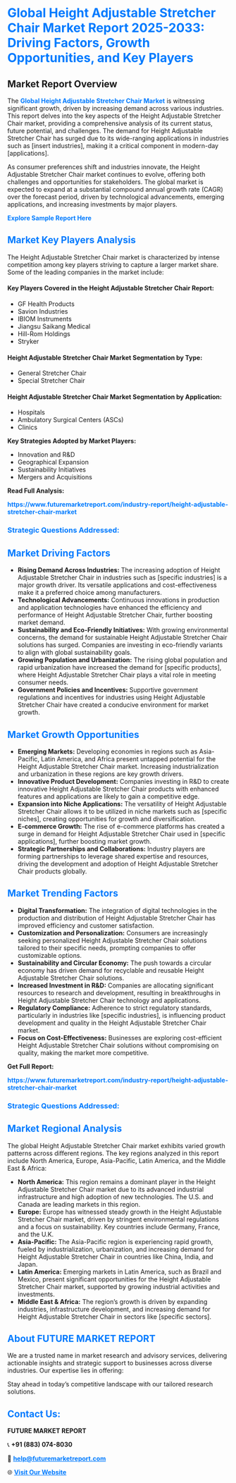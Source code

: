<h1 style="color: #007BFF;">Global Height Adjustable Stretcher Chair Market Report 2025-2033: Driving Factors, Growth Opportunities, and Key Players</h1>

<section id="overview">
<h2>Market Report Overview</h2>
<p>The <a href="https://www.futuremarketreport.com/industry-report/height-adjustable-stretcher-chair-market" style="color: #007BFF; text-decoration: none;"><strong>Global Height Adjustable Stretcher Chair Market</strong></a> is witnessing significant growth, driven by increasing demand across various industries. This report delves into the key aspects of the Height Adjustable Stretcher Chair market, providing a comprehensive analysis of its current status, future potential, and challenges. The demand for Height Adjustable Stretcher Chair has surged due to its wide-ranging applications in industries such as [insert industries], making it a critical component in modern-day [applications].</p>
<p>As consumer preferences shift and industries innovate, the Height Adjustable Stretcher Chair market continues to evolve, offering both challenges and opportunities for stakeholders. The global market is expected to expand at a substantial compound annual growth rate (CAGR) over the forecast period, driven by technological advancements, emerging applications, and increasing investments by major players.</p>
</section>

<section id="overview">
<p><a href="https://www.futuremarketreport.com/request-sample/reportId=77692" style="color: #007BFF; text-decoration: none;"><strong>Explore Sample Report Here</strong></a></p>
</section>

<section id="key-players">
<h2 style="color: #007BFF;">Market Key Players Analysis</h2>
<p>The Height Adjustable Stretcher Chair market is characterized by intense competition among key players striving to capture a larger market share. Some of the leading companies in the market include:</p>
<h4>Key Players Covered in the Height Adjustable Stretcher Chair Report:</h4>
<ul><li>GF Health Products</li><li>Savion Industries</li><li>IBIOM Instruments</li><li>Jiangsu Saikang Medical</li><li>Hill-Rom Holdings</li><li>Stryker</li></ul>
<h4>Height Adjustable Stretcher Chair Market Segmentation by Type:</h4>
<ul><li>General Stretcher Chair</li><li>Special Stretcher Chair</li></ul>

<h4>Height Adjustable Stretcher Chair Market Segmentation by Application:</h4>
<ul><li>Hospitals</li><li>Ambulatory Surgical Centers (ASCs)</li><li>Clinics</li></ul>
<p><strong>Key Strategies Adopted by Market Players:</strong></p>
<ul>
<li>Innovation and R&D</li>
<li>Geographical Expansion</li>
<li>Sustainability Initiatives</li>
<li>Mergers and Acquisitions</li>
</ul>
</section>

<section>
<p><strong>Read Full Analysis: </strong></p><a href="https://www.futuremarketreport.com/industry-report/height-adjustable-stretcher-chair-market" style="color: #007BFF; text-decoration: none;"><strong>https://www.futuremarketreport.com/industry-report/height-adjustable-stretcher-chair-market</strong></a>
<h3 style="color: #007BFF;">Strategic Questions Addressed:</h3>
</section>

<section id="driving-factors">
<h2 style="color: #007BFF;">Market Driving Factors</h2>
<ul>
<li><strong>Rising Demand Across Industries:</strong> The increasing adoption of Height Adjustable Stretcher Chair in industries such as [specific industries] is a major growth driver. Its versatile applications and cost-effectiveness make it a preferred choice among manufacturers.</li>
<li><strong>Technological Advancements:</strong> Continuous innovations in production and application technologies have enhanced the efficiency and performance of Height Adjustable Stretcher Chair, further boosting market demand.</li>
<li><strong>Sustainability and Eco-Friendly Initiatives:</strong> With growing environmental concerns, the demand for sustainable Height Adjustable Stretcher Chair solutions has surged. Companies are investing in eco-friendly variants to align with global sustainability goals.</li>
<li><strong>Growing Population and Urbanization:</strong> The rising global population and rapid urbanization have increased the demand for [specific products], where Height Adjustable Stretcher Chair plays a vital role in meeting consumer needs.</li>
<li><strong>Government Policies and Incentives:</strong> Supportive government regulations and incentives for industries using Height Adjustable Stretcher Chair have created a conducive environment for market growth.</li>
</ul>
</section>

<section id="growth-opportunities">
<h2 style="color: #007BFF;">Market Growth Opportunities</h2>
<ul>
<li><strong>Emerging Markets:</strong> Developing economies in regions such as Asia-Pacific, Latin America, and Africa present untapped potential for the Height Adjustable Stretcher Chair market. Increasing industrialization and urbanization in these regions are key growth drivers.</li>
<li><strong>Innovative Product Development:</strong> Companies investing in R&D to create innovative Height Adjustable Stretcher Chair products with enhanced features and applications are likely to gain a competitive edge.</li>
<li><strong>Expansion into Niche Applications:</strong> The versatility of Height Adjustable Stretcher Chair allows it to be utilized in niche markets such as [specific niches], creating opportunities for growth and diversification.</li>
<li><strong>E-commerce Growth:</strong> The rise of e-commerce platforms has created a surge in demand for Height Adjustable Stretcher Chair used in [specific applications], further boosting market growth.</li>
<li><strong>Strategic Partnerships and Collaborations:</strong> Industry players are forming partnerships to leverage shared expertise and resources, driving the development and adoption of Height Adjustable Stretcher Chair products globally.</li>
</ul>
</section>

<section id="trending-factors">
<h2 style="color: #007BFF;">Market Trending Factors</h2>
<ul>
<li><strong>Digital Transformation:</strong> The integration of digital technologies in the production and distribution of Height Adjustable Stretcher Chair has improved efficiency and customer satisfaction.</li>
<li><strong>Customization and Personalization:</strong> Consumers are increasingly seeking personalized Height Adjustable Stretcher Chair solutions tailored to their specific needs, prompting companies to offer customizable options.</li>
<li><strong>Sustainability and Circular Economy:</strong> The push towards a circular economy has driven demand for recyclable and reusable Height Adjustable Stretcher Chair solutions.</li>
<li><strong>Increased Investment in R&D:</strong> Companies are allocating significant resources to research and development, resulting in breakthroughs in Height Adjustable Stretcher Chair technology and applications.</li>
<li><strong>Regulatory Compliance:</strong> Adherence to strict regulatory standards, particularly in industries like [specific industries], is influencing product development and quality in the Height Adjustable Stretcher Chair market.</li>
<li><strong>Focus on Cost-Effectiveness:</strong> Businesses are exploring cost-efficient Height Adjustable Stretcher Chair solutions without compromising on quality, making the market more competitive.</li>
</ul>
</section>

<section>
<p><strong>Get Full Report: </strong></p><a href="https://www.futuremarketreport.com/industry-report/height-adjustable-stretcher-chair-market" style="color: #007BFF; text-decoration: none;"><strong>https://www.futuremarketreport.com/industry-report/height-adjustable-stretcher-chair-market</strong></a>
<h3 style="color: #007BFF;">Strategic Questions Addressed:</h3>
</section>


<section id="regional-analysis">
<h2 style="color: #007BFF;">Market Regional Analysis</h2>
<p>The global Height Adjustable Stretcher Chair market exhibits varied growth patterns across different regions. The key regions analyzed in this report include North America, Europe, Asia-Pacific, Latin America, and the Middle East & Africa:</p>
<ul>
<li><strong>North America:</strong> This region remains a dominant player in the Height Adjustable Stretcher Chair market due to its advanced industrial infrastructure and high adoption of new technologies. The U.S. and Canada are leading markets in this region.</li>
<li><strong>Europe:</strong> Europe has witnessed steady growth in the Height Adjustable Stretcher Chair market, driven by stringent environmental regulations and a focus on sustainability. Key countries include Germany, France, and the U.K.</li>
<li><strong>Asia-Pacific:</strong> The Asia-Pacific region is experiencing rapid growth, fueled by industrialization, urbanization, and increasing demand for Height Adjustable Stretcher Chair in countries like China, India, and Japan.</li>
<li><strong>Latin America:</strong> Emerging markets in Latin America, such as Brazil and Mexico, present significant opportunities for the Height Adjustable Stretcher Chair market, supported by growing industrial activities and investments.</li>
<li><strong>Middle East & Africa:</strong> The region’s growth is driven by expanding industries, infrastructure development, and increasing demand for Height Adjustable Stretcher Chair in sectors like [specific sectors].</li>
</ul>
</section>

<footer>
<h2 style="color: #007BFF;">About FUTURE MARKET REPORT</h2>
<p>We are a trusted name in market research and advisory services, delivering actionable insights and strategic support to businesses across diverse industries. Our expertise lies in offering:</p>

<p>Stay ahead in today’s competitive landscape with our tailored research solutions.</p>

<h2 style="color: #007BFF;">Contact Us:</h2>
<p><strong>FUTURE MARKET REPORT</strong></p>
<p>📞 <strong>+91 (883) 074-8030</strong></p>
<p>📧 <strong><a href="mailto:help@futuremarketreport.com" style="color: #007BFF;">help@futuremarketreport.com</a></strong></p>
<p>🌐 <strong><a href="https://www.futuremarketreport.com/" style="color: #007BFF;">Visit Our Website</a></strong></p>
</footer>